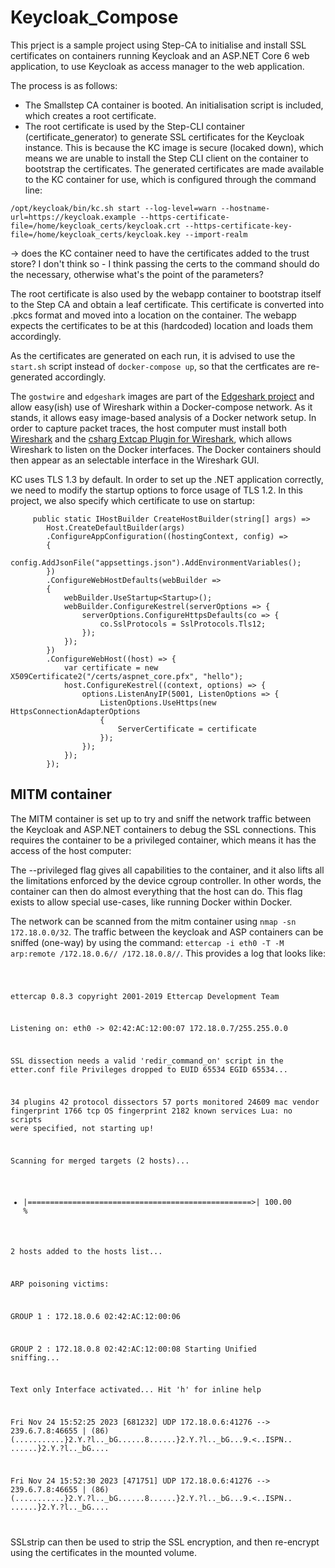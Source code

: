 # Keycloak_Compose

This prject is a sample project using Step-CA to initialise and install SSL certificates on containers running Keycloak and an ASP.NET Core 6 web application, to use Keycloak as access manager to the web application.

The process is as follows:

* The Smallstep CA container is booted. An initialisation script is included, which creates a root certificate.
* The root certificate is used by the Step-CLI container (certificate_generator) to generate SSL certificates for the Keycloak instance. This is because the KC image is secure (locaked down), which means we are unable to install the Step CLI client on the container to bootstrap the certificates. The generated certificates are made available to the KC container for use, which is configured through the command line: 

`
/opt/keycloak/bin/kc.sh start --log-level=warn --hostname-url=https://keycloak.example --https-certificate-file=/home/keycloak_certs/keycloak.crt --https-certificate-key-file=/home/keycloak_certs/keycloak.key --import-realm
`

-> does the KC container need to have the certificates added to the trust store? I don't think so - I think passing the certs to the command should do the necessary, otherwise what's the point of the parameters?

 The root certificate is also used by the webapp container to bootstrap itself to the Step CA and obtain a leaf certificate. This certificate is converted into .pkcs format and moved into a location on the container. The webapp expects the certificates to be at this (hardcoded) location and loads them accordingly.

 As the certificates are generated on each run, it is advised to use the `start.sh` script instead of `docker-compose up`, so that the certficates are re-generated accordingly.

 The `gostwire` and `edgeshark` images are part of the [Edgeshark project](https://edgeshark.siemens.io) and allow easy(ish) use of Wireshark within a Docker-compose network. As it stands, it allows easy image-based analysis of a Docker network setup. In order to capture packet traces, the host computer must install both [Wireshark](https://www.wireshark.org/) and the [csharg Extcap Plugin for Wireshark](https://github.com/siemens/cshargextcap/releases/tag/v0.9.8), which allows Wireshark to listen on the Docker interfaces. The Docker containers should then appear as an selectable interface in the Wireshark GUI.

 KC uses TLS 1.3 by default. In order to set up the .NET application correctly, we need to modify the startup options to force usage of TLS 1.2. In this project, we also specify which certificate to use on startup:

         public static IHostBuilder CreateHostBuilder(string[] args) =>
            Host.CreateDefaultBuilder(args)
            .ConfigureAppConfiguration((hostingContext, config) =>
            {
                config.AddJsonFile("appsettings.json").AddEnvironmentVariables();
            })
            .ConfigureWebHostDefaults(webBuilder =>
            {
                webBuilder.UseStartup<Startup>();
                webBuilder.ConfigureKestrel(serverOptions => {
                    serverOptions.ConfigureHttpsDefaults(co => {
                        co.SslProtocols = SslProtocols.Tls12;
                    });
                });
            })
            .ConfigureWebHost((host) => {
                var certificate = new X509Certificate2("/certs/aspnet_core.pfx", "hello");
                host.ConfigureKestrel((context, options) => {
                    options.ListenAnyIP(5001, ListenOptions => {
                        ListenOptions.UseHttps(new HttpsConnectionAdapterOptions
                        {
                            ServerCertificate = certificate
                        });
                    });
                });
            });


## MITM container

The MITM container is set up to try and sniff the network traffic between the Keycloak and ASP.NET containers to debug the SSL connections. This requires the container to be a privileged container, which means it has the access of the host computer:

>
The --privileged flag gives all capabilities to the container, and it also lifts all the limitations enforced by the device cgroup controller. In other words, the container can then do almost everything that the host can do. This flag exists to allow special use-cases, like running Docker within Docker. 



The network can be scanned from the mitm container using `nmap -sn 172.18.0.0/32`.
The traffic between the keycloak and ASP containers can be sniffed (one-way) by using the command: `ettercap -i eth0 -T -M arp:remote /172.18.0.6// /172.18.0.8//`. 
This provides a log that looks like:

<code>
    
ettercap 0.8.3 copyright 2001-2019 Ettercap Development Team

Listening on:
  eth0 -> 02:42:AC:12:00:07
          172.18.0.7/255.255.0.0


SSL dissection needs a valid 'redir_command_on' script in the etter.conf file
Privileges dropped to EUID 65534 EGID 65534...

  34 plugins
  42 protocol dissectors
  57 ports monitored
24609 mac vendor fingerprint
1766 tcp OS fingerprint
2182 known services
Lua: no scripts were specified, not starting up!

Scanning for merged targets (2 hosts)...

* |==================================================>| 100.00 %

2 hosts added to the hosts list...

ARP poisoning victims:

 GROUP 1 : 172.18.0.6 02:42:AC:12:00:06

 GROUP 2 : 172.18.0.8 02:42:AC:12:00:08
Starting Unified sniffing...


Text only Interface activated...
Hit 'h' for inline help



Fri Nov 24 15:52:25 2023 [681232]
UDP  172.18.0.6:41276 --> 239.6.7.8:46655 |  (86)
(...........}2.Y.?l.._bG......8......}2.Y.?l.._bG...9.<..ISPN..
......}2.Y.?l.._bG....

Fri Nov 24 15:52:30 2023 [471751]
UDP  172.18.0.6:41276 --> 239.6.7.8:46655 |  (86)
(...........}2.Y.?l.._bG......8......}2.Y.?l.._bG...9.<..ISPN..
......}2.Y.?l.._bG....

</code>

SSLstrip can then be used to strip the SSL encryption, and then re-encrypt using the certificates in the mounted volume.